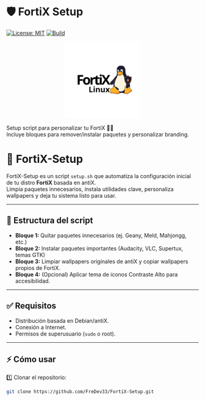 # 🛡️ FortiX Setup

[![License: MIT](https://img.shields.io/badge/License-MIT-yellow.svg)](https://opensource.org/licenses/MIT)
[![Build](https://img.shields.io/badge/Build-Stable-brightgreen)](#)

<p align="center">
  <img src="./branding/fortix_logo-transparente1.png" alt="FortiX Logo" width="200"/>
</p>

Setup script para personalizar tu FortiX 🐧✨  
Incluye bloques para remover/instalar paquetes y personalizar branding.

# 🚀 FortiX-Setup

FortiX-Setup es un script `setup.sh` que automatiza la configuración inicial de tu distro **FortiX** basada en antiX.  
Limpia paquetes innecesarios, instala utilidades clave, personaliza wallpapers y deja tu sistema listo para usar.

---

## 📂 Estructura del script

- **Bloque 1:** Quitar paquetes innecesarios (ej. Geany, Meld, Mahjongg, etc.)
- **Bloque 2:** Instalar paquetes importantes (Audacity, VLC, Supertux, temas GTK)
- **Bloque 3:** Limpiar wallpapers originales de antiX y copiar wallpapers propios de FortiX.
- **Bloque 4:** (Opcional) Aplicar tema de iconos Contraste Alto para accesibilidad.

---

## ✅ Requisitos

- Distribución basada en Debian/antiX.
- Conexión a Internet.
- Permisos de superusuario (`sudo` o root).

---

## ⚡ Cómo usar

1️⃣ Clonar el repositorio:
```bash
git clone https://github.com/FreDev33/FortiX-Setup.git
